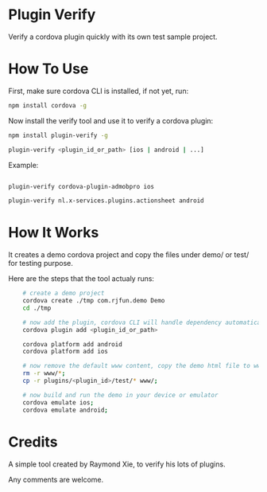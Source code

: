 # Plugin Verify #

Verify a cordova plugin quickly with its own test sample project.

# How To Use #

First, make sure cordova CLI is installed, if not yet, run:
```bash
npm install cordova -g
```

Now install the verify tool and use it to verify a cordova plugin:
```bash
npm install plugin-verify -g

plugin-verify <plugin_id_or_path> [ios | android | ...]
```

Example:
```bash

plugin-verify cordova-plugin-admobpro ios

plugin-verify nl.x-services.plugins.actionsheet android

```

# How It Works #

It creates a demo cordova project and copy the files under demo/ or test/ for testing purpose.

Here are the steps that the tool actualy runs:

```bash
    # create a demo project
    cordova create ./tmp com.rjfun.demo Demo
    cd ./tmp

    # now add the plugin, cordova CLI will handle dependency automatically
    cordova plugin add <plugin_id_or_path>

    cordova platform add android
    cordova platform add ios

    # now remove the default www content, copy the demo html file to www
    rm -r www/*;
    cp -r plugins/<plugin_id>/test/* www/;

    # now build and run the demo in your device or emulator
    cordova emulate ios;
    cordova emulate android; 
```

# Credits #

A simple tool created by Raymond Xie, to verify his lots of plugins.

Any comments are welcome.
